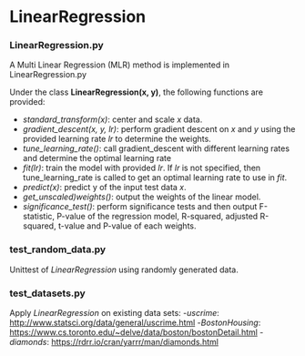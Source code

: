 # LinearRegression
### LinearRegression.py
A Multi Linear Regression (MLR) method is implemented in LinearRegression.py

Under the class **LinearRegression(x, y)**, the following functions are provided:
- *standard_transform(x)*: center and scale *x* data.
- *gradient_descent(x, y, lr)*: perform gradient descent on *x* and *y* using the provided learning rate *lr* to determine the weights.
- *tune_learning_rate()*: call gradient_descent with different learning rates and determine the optimal learning rate
- *fit(lr)*: train the model with provided *lr*. If *lr* is not specified, then tune_learning_rate is called to get an optimal learning rate to use in *fit*.
- *predict(x)*: predict y of the input test data *x*.
- *get_unscaled)weights()*: output the weights of the linear model.
- *significance_test()*: perform significance tests and then output F-statistic, P-value of the regression model, R-squared, adjusted R-squared, t-value and P-value of each weights.


### test_random_data.py
Unittest of *LinearRegression* using randomly generated data.

### test_datasets.py
Apply *LinearRegression* on existing data sets:
-*uscrime*: http://www.statsci.org/data/general/uscrime.html
-*BostonHousing*: https://www.cs.toronto.edu/~delve/data/boston/bostonDetail.html
-*diamonds*: https://rdrr.io/cran/yarrr/man/diamonds.html

